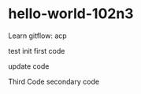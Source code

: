 # hello-world-102n3
Learn gitflow: acp

test init first code

update code 

Third Code
secondary code
